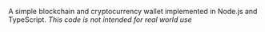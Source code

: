 A simple blockchain and cryptocurrency wallet implemented in Node.js and TypeScript.
*This code is not intended for real world use*
